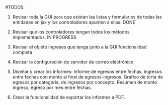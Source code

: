 #TODOS

1. Revisar toda la GUI para que existan las listas y formularios de todas las entidades en
	jsx y los controladores apunten a ellas. DONE

2. Revisar que los controladores tengan todos los métodos implementados. IN PROGRESS
3. Revisar el objeto ingresos que tenga junto a la GUI funcionalidad completa
4. Revisar la configuración de servidor de correo electrónico
5. Diseñar y crear los informes: Informe de egresos entre fechas, ingresos entre fechas con monto al final de egresos-ingresos. Grafico de torta de egresos por categoria, de ingresos por concepto. Resumen de monto ingreso, egreso por mes entre fechas.
6. Crear la funcionalidad de exportar los informes a PDF.